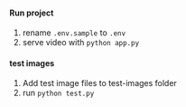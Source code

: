 #### Run project

1. rename `.env.sample` to `.env`
2. serve video with `python app.py`

#### test images 

1. Add test image files to test-images folder
2. run `python test.py`
